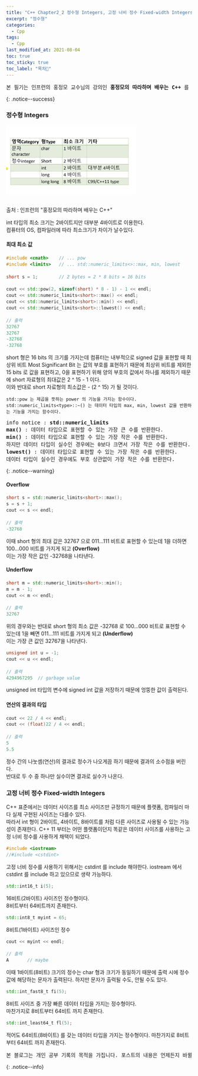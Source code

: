 ```yaml
---
title: "C++ Chapter2_2 정수형 Integers, 고정 너비 정수 Fixed-width Integers (C++11)"
excerpt: "정수형"
categories:
  - Cpp
tags:
  - Cpp
last_modified_at: 2021-08-04
toc: true
toc_sticky: true
toc_label: "목차👀"
---
```


<pre>본 필기는 인프런의 홍정모 교수님의 강의인 <b>홍정모의 따라하며 배우는 C++</b> 를 듣고 작성합니다.</pre>{: .notice--success}

### 정수형 Integers

<img align="left" width="70%" height="70%" src="https://github.com/hayoonleeMe/hayoonleeMe.github.io/blob/main/assets/images/Blog%20images/Ch2_02/Ch2_02%20cap1.PNG?raw=true">
<br><br><br><br><br><br><br><br><br><br><br><br>

출처 : 인프런의 "홍정모의 따라하며 배우는 C++"

int 타입의 최소 크기는 2바이트지만 대부분 4바이트로 이용한다.    
컴퓨터의 OS, 컴파일러에 따라 최소크기가 차이가 날수있다.


#### 최대 최소 값
```cpp
#include <cmath>    // ... pow
#include <limits>   // ... std::numeric_limits<>::max, min, lowest

short s = 1;	    // 2 bytes = 2 * 8 bits = 16 bits

cout << std::pow(2, sizeof(short) * 8 - 1) - 1 << endl;
cout << std::numeric_limits<short>::max() << endl;
cout << std::numeric_limits<short>::min() << endl;
cout << std::numeric_limits<short>::lowest() << endl;

// 출력
32767
32767
-32768
-32768
```
short 형은 16 bits 의 크기를 가지는데 컴퓨터는 내부적으로 signed 값을 표현할 때 최상위 비트 Most Significant Bit 는 값의 부호를 표현하기 때문에 최상위 비트를 제외한 15 bits 로 값을 표현하고, 0을 표현하기 위해 양의 부호의 값에서 하나를 제외하기 때문에 short 자료형의 최대값은 2 ^ 15 - 1 이다.    
이와 반대로 short 자료형의 최소값은 - (2 ^ 15) 가 될 것이다.

`std::pow 는 제곱을 뜻하는 power 의 기능을 가지는 함수이다.`    
`std::numeric_limits<type>::~() 는 데이터 타입의 max, min, lowest 값을 반환하는 기능을 가지는 함수이다.` 

<pre>info notice : <b>std::numeric_limits</b>
<b>max()</b> : 데이터 타입으로 표현할 수 있는 가장 큰 수를 반환한다.
<b>min()</b> : 데이터 타입으로 표현할 수 있는 가장 작은 수를 반환한다.
하지만 데이터 타입이 실수인 경우에는 0보다 크면서 가장 작은 수를 반환한다. 
<b>lowest()</b> : 데이터 타입으로 표현할 수 있는 가장 작은 수를 반환한다.
데이터 타입이 실수인 경우에도 부호 상관없이 가장 작은 수를 반환한다.</pre>{: .notice--warning}    

#### Overflow
```cpp
short s = std::numeric_limits<short>::max();
s = s + 1;	
cout << s << endl;

// 출력
-32768
```
     
이때
short 형의 최대 값은 32767 으로 011...111 비트로 표현할 수 있는데 1을 더하면 100...000 비트를 가지게 되고 **(Overflow)**    
이는 가장 작은 값인 -32768을 나타낸다.

#### Underflow
```cpp
short m = std::numeric_limits<short>::min();
m = m - 1;
cout << m << endl;	

// 출력
32767
```
위의 경우와는 반대로 short 형의 최소 값은 -32768 로 100...000 비트로 표현할 수 있는데 1을 빼면 011...111 비트를 가지게 되고 **(Underflow)**     
이는 가장 큰 값인 32767을 나타낸다.

```cpp
unsigned int u = -1;	
cout << u << endl;		

// 출력
4294967295  // garbage value
```
unsigned int 타입의 변수에 signed int 값을 저장하기 때문에 엉뚱한 값이 출력된다.

#### 연산의 결과의 타입
```cpp
cout << 22 / 4 << endl;	
cout << (float)22 / 4 << endl;	

// 출력
5
5.5
```
정수 간의 나눗셈(연산)의 결과로 정수가 나오게끔 하기 때문에 결과의 소수점을 버린다.    
반대로 두 수 중 하나만 실수이면 결과로 실수가 나온다.


### 고정 너비 정수 Fixed-width Integers
C++ 표준에서는 데이터 사이즈를 최소 사이즈만 규정하기 때문에 플랫폼, 컴파일러 마다 실제 구현된 사이즈는 다를수 있다.    
따라서 int 형이 2바이트, 4바이트, 8바이트를 처럼 다른 사이즈로 사용될 수 있는 가능성이 존재한다.
C++ 11 부터는	어떤 플랫폼이던지 똑같은 데이터 사이즈를 사용하는 고정 너비 정수를 사용하게 채택이 되었다.

```cpp
#include <iostream>
//#include <cstdint>	
```
고정 너비 정수를 사용하기 위해서는 cstdint 를 include 해야한다.
iostream 에서 cstdint 를 include 하고 있으므로 생략 가능하다.

```cpp
std::int16_t i(5);        
```
16비트(2바이트) 사이즈인 정수형이다.	
8비트부터 64비트까지 존재한다.

```cpp
std::int8_t myint = 65;	  
```
8비트(1바이트) 사이즈인 정수

```cpp
cout << myint << endl;		

// 출력
A       // maybe
```
이때 1바이트(8비트) 크기의 정수는 char 형과 크기가 동일하기 때문에 출력 시에 정수 값에 해당하는 문자가 출력된다.
하지만 문자가 출력될 수도, 안될 수도 있다.

```cpp
std::int_fast8_t fi(5);		
```
8비트 사이즈 중 가장 빠른 데이터 타입을 가지는 정수형이다.     
마찬가지로 8비트부터 64비트 까지 존재한다.
```cpp
std::int_least64_t fl(5);	
```
적어도 64비트(8바이트) 를 갖는 데이터 타입을 가지는 정수형이다.
마찬가지로 8비트부터 64비트 까지 존재한다.




<pre>본 블로그는 개인 공부 기록의 목적을 가집니다. 포스트의 내용은 언제든지 바뀔 수 있습니다.</pre>{: .notice--info}